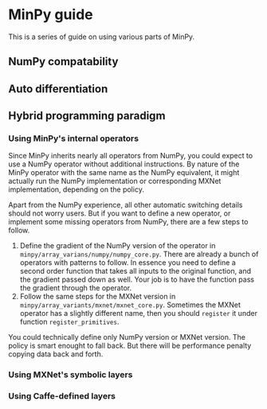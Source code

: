 # MinPy guide

This is a series of guide on using various parts of MinPy.

## NumPy compatability

## Auto differentiation

## Hybrid programming paradigm

### Using MinPy's internal operators

Since MinPy inherits nearly all operators from NumPy, you could expect to use
a NumPy operator without additional instructions. By nature of the MinPy operator
with the same name as the NumPy equivalent, it might actually run the NumPy
implementation or corresponding MXNet implementation, depending on the policy.

Apart from the NumPy experience, all other automatic switching details should
not worry users. But if you want to define a new operator, or implement some
missing operators from NumPy, there are a few steps to follow.

1. Define the gradient of the NumPy version of the operator in
`minpy/array_varians/numpy/numpy_core.py`. There are already a bunch of operators
with patterns to follow. In essence you need to define a second order function
that takes all inputs to the original function, and the gradient passed down as well.
Your job is to have the function pass the gradient through the operator.
1. Follow the same steps for the MXNet version in `minpy/array_variants/mxnet/mxnet_core.py`.
Sometimes the MXNet operator has a slightly different name, then you should `register`
it under function `register_primitives`.

You could technically define only NumPy version or MXNet version. The policy is
smart enought to fall back. But there will be performance penalty copying data
back and forth.

### Using MXNet's symbolic layers

### Using Caffe-defined layers
